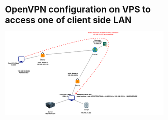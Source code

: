 # OpenVPN configuration on VPS to access one of client side LAN
![alt CLIENT-TO-CLIENT OpenVPN Sever diagram](openvpn-diagram.png)
